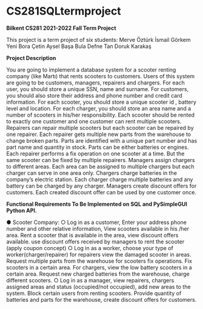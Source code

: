 # CS281SQLtermproject
**Bilkent CS281 2021-2022 Fall Term Project**

This project is a term project of six students:
Merve Öztürk
İsmail Görkem Yeni
Bora Çetin
Aysel Başa Bula
Defne Tan
Doruk Karakaş

**Project Description**

You are going to implement a database system for a scooter renting company (like Martı) that rents scooters to customers. Users of this system are going to be customers, managers, repairers  and chargers. For each user, you should store a unique SSN, name and  surname. For customers, you should also store their address and phone number and credit card information. For each scooter, you should store a unique scooter id , battery level  and location. For each charger, you should store an area name and a number of scooters in his/her responsibility. Each scooter should be rented to exactly one customer and one customer can rent multiple scooters. Repairers can repair multiple scooters but each scooter can be repaired by one repairer. Each repairer gets multiple new parts from the warehouse to change broken parts. Parts are identified with a unique part number and has part name and quantity in stock. Parts can be either batteries or engines. Each repairer performs a fix operation on one scooter at a time. But the same scooter can be fixed by multiple repairers. Managers assign chargers to different areas. Each area can be assigned to multiple chargers but each charger can serve in one area only.  Chargers charge batteries in the company’s electric station. Each charger charge multiple batteries and any battery can be charged by any charger. Managers create discount offers for customers. Each created discount offer can be used by one customer once. 

**Functional Requirements To Be Implemented on SQL and PySimpleGUI Python API.**

●	Scooter Company:
○	Log in as a customer, Enter your address phone number and other relative information, View scooters available in his /her area. Rent a scooter that is available in the area, view discount offers available. use discount offers received by managers to rent the scooter (apply coupon concept) 
○	Log in as a worker, choose your type of worker(charger/repairer) for repairers view the damaged scooter in areas. Request multiple parts from the warehouse for scooters fix operations. Fix scooters in a certain area. For chargers, view the low battery scooters in a certain area. Request new charged batteries from the warehouse, charge different scooters. 
○	Log in as a manager, view repairers, chargers assigned areas and status (occupied/not occupied), add new areas to the system. Block certain users from renting scooters. Provide quantity of batteries and parts for the warehouse, create discount offers for customers. 



